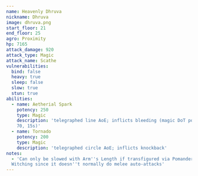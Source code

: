 ```yaml
---
name: Heavenly Dhruva
nickname: Dhruva
image: dhruva.png
start_floor: 21
end_floor: 25
agro: Proximity
hp: 7165
attack_damage: 920
attack_type: Magic
attack_name: Scathe
vulnerabilities:
  bind: false
  heavy: true
  sleep: false
  slow: true
  stun: true
abilities:
  - name: Aetherial Spark
    potency: 250
    type: Magic
    description: 'telegraphed line AoE; inflicts bleeding (magic DoT potency
    70, 15s)'
  - name: Tornado
    potency: 200
    type: Magic
    description: 'telegraphed circle AoE; inflicts knockback'
notes:
  - 'Can only be slowed with Arm''s Length if transfigured via Pomander of
  Witching since it doesn''t normally do melee auto-attacks'
---
```

